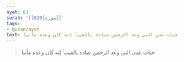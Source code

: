 ```yaml
---
ayah: 61
surah: '[[019|سورة]]'
tags:
- quran/ayah
text: جنات عدن التي وعد الرحمن عباده بالغيب ۚ إنه كان وعده مأتيا
---
```

> جنات عدن التي وعد الرحمن عباده بالغيب ۚ إنه كان وعده مأتيا
